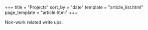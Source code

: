 +++
title = "Projects"
sort_by = "date"
template = "article_list.html"
page_template = "article.html"
+++

Non-work related write ups.
